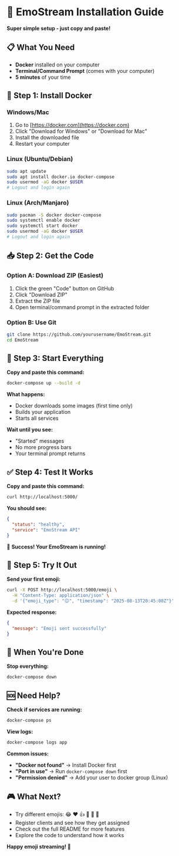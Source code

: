 # 🚀 EmoStream Installation Guide

**Super simple setup - just copy and paste!**

## 📋 What You Need

- **Docker** installed on your computer
- **Terminal/Command Prompt** (comes with your computer)
- **5 minutes** of your time

## 🔧 Step 1: Install Docker

### Windows/Mac
1. Go to [https://docker.com](https://docker.com)
2. Click "Download for Windows" or "Download for Mac"
3. Install the downloaded file
4. Restart your computer

### Linux (Ubuntu/Debian)
```bash
sudo apt update
sudo apt install docker.io docker-compose
sudo usermod -aG docker $USER
# Logout and login again
```

### Linux (Arch/Manjaro)
```bash
sudo pacman -S docker docker-compose
sudo systemctl enable docker
sudo systemctl start docker
sudo usermod -aG docker $USER
# Logout and login again
```

## 📥 Step 2: Get the Code

### Option A: Download ZIP (Easiest)
1. Click the green "Code" button on GitHub
2. Click "Download ZIP"
3. Extract the ZIP file
4. Open terminal/command prompt in the extracted folder

### Option B: Use Git
```bash
git clone https://github.com/yourusername/EmoStream.git
cd EmoStream
```

## 🚀 Step 3: Start Everything

**Copy and paste this command:**
```bash
docker-compose up --build -d
```

**What happens:**
- Docker downloads some images (first time only)
- Builds your application
- Starts all services

**Wait until you see:**
- "Started" messages
- No more progress bars
- Your terminal prompt returns

## ✅ Step 4: Test It Works

**Copy and paste this command:**
```bash
curl http://localhost:5000/
```

**You should see:**
```json
{
  "status": "healthy",
  "service": "EmoStream API"
}
```

🎉 **Success! Your EmoStream is running!**

## 🎯 Step 5: Try It Out

**Send your first emoji:**
```bash
curl -X POST http://localhost:5000/emoji \
  -H "Content-Type: application/json" \
  -d '{"emoji_type": "😊", "timestamp": "2025-08-13T20:45:00Z"}'
```

**Expected response:**
```json
{
  "message": "Emoji sent successfully"
}
```

## 🛑 When You're Done

**Stop everything:**
```bash
docker-compose down
```

## 🆘 Need Help?

**Check if services are running:**
```bash
docker-compose ps
```

**View logs:**
```bash
docker-compose logs app
```

**Common issues:**
- **"Docker not found"** → Install Docker first
- **"Port in use"** → Run `docker-compose down` first
- **"Permission denied"** → Add your user to docker group (Linux)

## 🎮 What Next?

- Try different emojis: 😂 ❤️ 👍 🎉 🚀 🌟
- Register clients and see how they get assigned
- Check out the full README for more features
- Explore the code to understand how it works

**Happy emoji streaming! 🎉**
